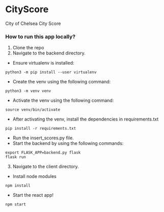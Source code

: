 # CityScore
City of Chelsea City Score


### How to run this app locally?
1. Clone the repo
2. Navigate to the backend directory.
  * Ensure virtualenv is installed:
  ~~~
  python3 -m pip install --user virtualenv
  ~~~
  * Create the venv using the following command:
  ~~~
  python3 -m venv venv
  ~~~
  * Activate the venv using the following command:
  ~~~
  source venv/bin/activate
  ~~~
  * After activating the venv, install the dependencies in requirements.txt
  ~~~
  pip install -r requirements.txt
  ~~~
  * Run the insert_scores.py file.
  * Start the backend by using the following commands:

  ~~~
  export FLASK_APP=backend.py flask
  flask run
  ~~~
3. Navigate to the client directory.
  * Install node modules
  ~~~
  npm install
  ~~~
  * Start the react app!
  ~~~
  npm start
  ~~~

